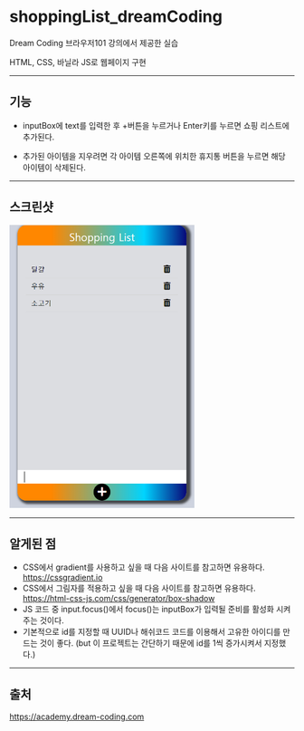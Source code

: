 # shoppingList_dreamCoding

Dream Coding 브라우저101 강의에서 제공한 실습

HTML, CSS, 바닐라 JS로 웹페이지 구현

---

## 기능

- inputBox에 text를 입력한 후 +버튼을 누르거나 Enter키를 누르면 쇼핑 리스트에 추가된다.

- 추가된 아이템을 지우려면 각 아이템 오른쪽에 위치한 휴지통 버튼을 누르면 해당 아이템이 삭제된다.

---

## 스크린샷

<img src= 'img/capture1.png' height='500'>

---

## 알게된 점

- CSS에서 gradient를 사용하고 싶을 때 다음 사이트를 참고하면 유용하다.
  https://cssgradient.io
- CSS에서 그림자를 적용하고 싶을 때 다음 사이트를 참고하면 유용하다.
  https://html-css-js.com/css/generator/box-shadow
- JS 코드 중 input.focus()에서 focus()는 inputBox가 입력될 준비를 활성화 시켜주는 것이다.
- 기본적으로 id를 지정할 때 UUID나 해쉬코드 코드를 이용해서 고유한 아이디를 만드는 것이 좋다. (but 이 프로젝트는 간단하기 때문에 id를 1씩 증가시켜서 지정했다.)

---

## 출처

https://academy.dream-coding.com
